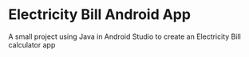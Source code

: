 # Electricity Bill Android App
A small project using Java in Android Studio to create an Electricity Bill calculator app
